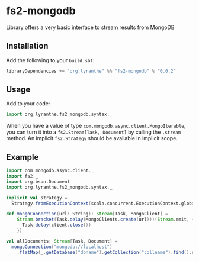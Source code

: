 # fs2-mongodb

Library offers a very basic interface to stream results from MongoDB

## Installation

Add the following to your `build.sbt`:

```scala
libraryDependencies += "org.lyranthe" %% "fs2-mongodb" % "0.0.2"
```

## Usage

Add to your code:
```scala
import org.lyranthe.fs2_mongodb.syntax._
```

When you have a value of type `com.mongodb.async.client.MongoIterable`, you can turn it into
a `fs2.Stream[Task, Document]` by calling the `.stream` method. An implicit `fs2.Strategy`
should be available in implicit scope.

## Example

```scala
import com.mongodb.async.client._
import fs2._
import org.bson.Document
import org.lyranthe.fs2_mongodb.syntax._

implicit val strategy =
  Strategy.fromExecutionContext(scala.concurrent.ExecutionContext.global)

def mongoConnection(url: String): Stream[Task, MongoClient] =
    Stream.bracket(Task.delay(MongoClients.create(url)))(Stream.emit, { client =>
      Task.delay(client.close())
    })

val allDocuments: Stream[Task, Document] =
  mongoConnection("mongodb://localhost")
    .flatMap(_.getDatabase("dbname").getCollection("collname").find().stream)
```
